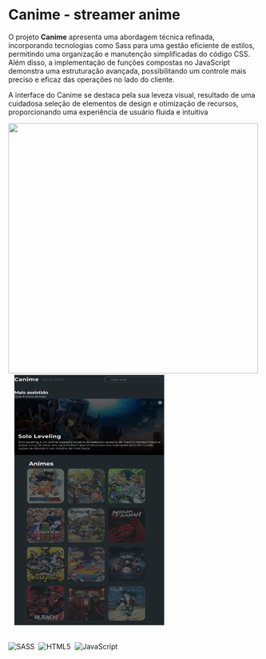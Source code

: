 # Canime - streamer anime


O projeto **Canime** apresenta uma abordagem técnica refinada, incorporando tecnologias como Sass para uma gestão eficiente de estilos, permitindo uma organização e manutenção simplificadas do código CSS.                          
Além disso, a implementação de funções compostas no JavaScript demonstra uma estruturação avançada, possibilitando um controle mais preciso e eficaz das operações no lado do cliente.

A interface do Canime se destaca pela sua leveza visual, resultado de uma cuidadosa seleção de elementos de design e otimização de recursos, proporcionando uma experiência de usuário fluida e intuitiva



<div>
  
<img src="https://raw.githubusercontent.com/cardosource/saveimgs/main/streamer-anime-page1.png" width="500px" height="500px" />
&nbsp;&nbsp;
<img src="https://raw.githubusercontent.com/cardosource/saveimgs/main/streamer-anime-page1-2.png" width="300px" height="500px" />

</div>

<br/>

![SASS](https://img.shields.io/badge/SASS-hotpink.svg?style=for-the-badge&logo=SASS&logoColor=white)&nbsp;&nbsp;![HTML5](https://img.shields.io/badge/html5-%23E34F26.svg?style=for-the-badge&logo=html5&logoColor=white)&nbsp;&nbsp;![JavaScript](https://img.shields.io/badge/javascript-%23323330.svg?style=for-the-badge&logo=javascript&logoColor=%23F7DF1E)
